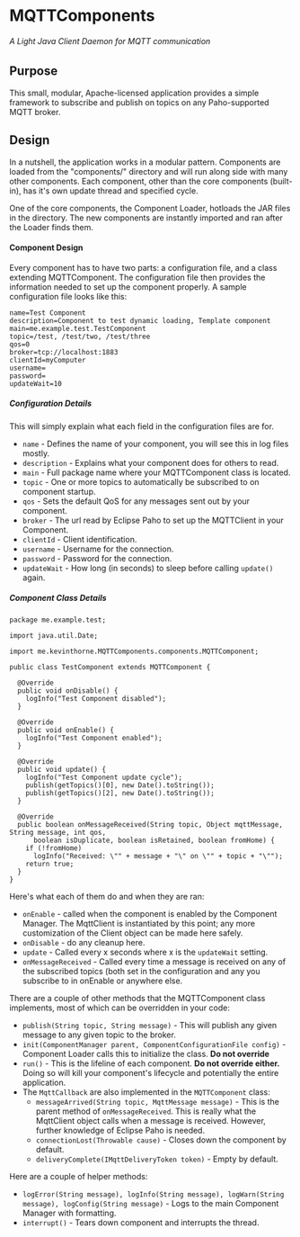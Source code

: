 # MQTTComponents
###### A Light Java Client Daemon for MQTT communication

## Purpose
This small, modular, Apache-licensed application provides a simple framework to subscribe and publish on topics on any Paho-supported MQTT broker.

## Design
In a nutshell, the application works in a modular pattern. Components are loaded from the "components/" directory and will run along side with many other components. Each component, other than the core components (built-in), has it's own update thread and specified cycle.

One of the core components, the Component Loader, hotloads the JAR files in the directory. The new components are instantly imported and ran after the Loader finds them.

#### Component Design
Every component has to have two parts: a configuration file, and a class extending MQTTComponent. The configuration file then provides the information needed to set up the component properly. A sample configuration file looks like this:
```
name=Test Component
description=Component to test dynamic loading, Template component
main=me.example.test.TestComponent
topic=/test, /test/two, /test/three
qos=0
broker=tcp://localhost:1883
clientId=myComputer
username=
password=
updateWait=10
```

##### Configuration Details
This will simply explain what each field in the configuration files are for.
- ```name``` - Defines the name of your component, you will see this in log files mostly.
- ```description``` - Explains what your component does for others to read.
- ```main``` - Full package name where your MQTTComponent class is located.
- ```topic``` - One or more topics to automatically be subscribed to on component startup.
- ```qos``` - Sets the default QoS for any messages sent out by your component.
- ```broker``` - The url read by Eclipse Paho to set up the MQTTClient in your Component.
- ```clientId``` - Client identification.
- ```username``` - Username for the connection.
- ```password``` - Password for the connection.
- ```updateWait``` - How long (in seconds) to sleep before calling ```update()``` again.

##### Component Class Details
```
package me.example.test;

import java.util.Date;

import me.kevinthorne.MQTTComponents.components.MQTTComponent;

public class TestComponent extends MQTTComponent {

  @Override
  public void onDisable() {
    logInfo("Test Component disabled");
  }

  @Override
  public void onEnable() {
    logInfo("Test Component enabled");
  }

  @Override
  public void update() {
    logInfo("Test Component update cycle");
    publish(getTopics()[0], new Date().toString());
    publish(getTopics()[2], new Date().toString());
  }

  @Override
  public boolean onMessageReceived(String topic, Object mqttMessage, String message, int qos,
      boolean isDuplicate, boolean isRetained, boolean fromHome) {
    if (!fromHome)
      logInfo("Received: \"" + message + "\" on \"" + topic + "\"");
    return true;
  }
}
```
Here's what each of them do and when they are ran:
- ```onEnable``` - called when the component is enabled by the Component Manager. The MqttClient is instantiated by this point; any more customization of the Client object can be made here safely.
- ```onDisable``` - do any cleanup here.
- ```update``` - Called every x seconds where x is the ```updateWait``` setting.
- ```onMessageReceived``` - Called every time a message is received on any of the subscribed topics (both set in the configuration and any you subscribe to in onEnable or anywhere else.

There are a couple of other methods that the MQTTComponent class implements, most of which can be overridden in your code:
- ```publish(String topic, String message)``` - This will publish any given message to any given topic to the broker.
- ```init(ComponentManager parent, ComponentConfigurationFile config)``` - Component Loader calls this to initialize the class. **Do not override**
- ```run()``` - This is the lifeline of each component. **Do not override either.** Doing so will kill your component's lifecycle and potentially the entire application.
- The ```MqttCallback``` are also implemented in the ```MQTTComponent``` class:
  - ```messageArrived(String topic, MqttMessage message)``` - This is the parent method of ```onMessageReceived```. This is really what the MqttClient object calls when a message is received. However, further knowledge of Eclipse Paho is needed.
  - ```connectionLost(Throwable cause)``` - Closes down the component by default.
  - ```deliveryComplete(IMqttDeliveryToken token)``` - Empty by default.

Here are a couple of helper methods:
- ```logError(String message), logInfo(String message), logWarn(String message), logConfig(String message)``` - Logs to the main Component Manager with formatting.
- ```interrupt()``` - Tears down component and interrupts the thread.


